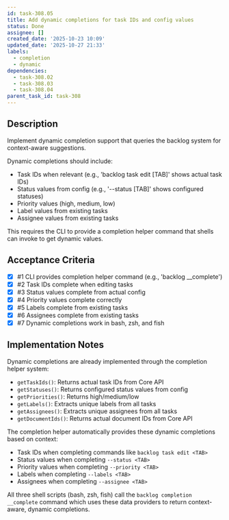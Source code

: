 ```yaml
---
id: task-308.05
title: Add dynamic completions for task IDs and config values
status: Done
assignee: []
created_date: '2025-10-23 10:09'
updated_date: '2025-10-27 21:33'
labels:
  - completion
  - dynamic
dependencies:
  - task-308.02
  - task-308.03
  - task-308.04
parent_task_id: task-308
---
```


## Description

<!-- SECTION:DESCRIPTION:BEGIN -->
Implement dynamic completion support that queries the backlog system for context-aware suggestions.

Dynamic completions should include:
- Task IDs when relevant (e.g., 'backlog task edit [TAB]' shows actual task IDs)
- Status values from config (e.g., '--status [TAB]' shows configured statuses)
- Priority values (high, medium, low)
- Label values from existing tasks
- Assignee values from existing tasks

This requires the CLI to provide a completion helper command that shells can invoke to get dynamic values.
<!-- SECTION:DESCRIPTION:END -->

## Acceptance Criteria
<!-- AC:BEGIN -->
- [x] #1 CLI provides completion helper command (e.g., 'backlog __complete')
- [x] #2 Task IDs complete when editing tasks
- [x] #3 Status values complete from actual config
- [x] #4 Priority values complete correctly
- [x] #5 Labels complete from existing tasks
- [x] #6 Assignees complete from existing tasks
- [x] #7 Dynamic completions work in bash, zsh, and fish
<!-- AC:END -->

## Implementation Notes

<!-- SECTION:NOTES:BEGIN -->
Dynamic completions are already implemented through the completion helper system:

- `getTaskIds()`: Returns actual task IDs from Core API
- `getStatuses()`: Returns configured status values from config
- `getPriorities()`: Returns high/medium/low
- `getLabels()`: Extracts unique labels from all tasks
- `getAssignees()`: Extracts unique assignees from all tasks
- `getDocumentIds()`: Returns actual document IDs from Core API

The completion helper automatically provides these dynamic completions based on context:
- Task IDs when completing commands like `backlog task edit <TAB>`
- Status values when completing `--status <TAB>`
- Priority values when completing `--priority <TAB>`
- Labels when completing `--labels <TAB>`
- Assignees when completing `--assignee <TAB>`

All three shell scripts (bash, zsh, fish) call the `backlog completion __complete` command which uses these data providers to return context-aware, dynamic completions.
<!-- SECTION:NOTES:END -->
